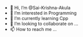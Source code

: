 - 👋 Hi, I’m @Sai-Krishna-Akula
- 👀 I’m interested in Programming
- 🌱 I’m currently learning Cpp
- 💞️ I’m looking to collaborate on ...
- 📫 How to reach me ...

<!---
Sai-Krishna-Akula/Sai-Krishna-Akula is a ✨ special ✨ repository because its `README.md` (this file) appears on your GitHub profile.
You can click the Preview link to take a look at your changes.
--->
